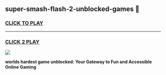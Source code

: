 
## super-smash-flash-2-unblocked-games 👋
<h3>
<a href="https://premium.freeplayer.one?title=super-smash-flash-2-unblocked-games&ref=14F">CLICK TO PLAY</a></h3>
<hr>

<h3>
<a href="https://premium.freeplayer.one?title=super-smash-flash-2-unblocked-games&ref=14F">CLICK 2 PLAY</a>
  
</h3>

<a href="https://premium.freeplayer.one?title=super-smash-flash-2-unblocked-games&ref=12F/"><img src="https://clearcache.store/games.png"></a>


**worlds hardest game unblocked: Your Gateway to Fun and Accessible Online Gaming**
